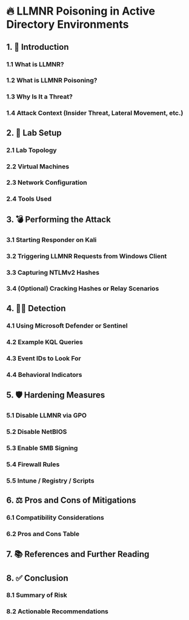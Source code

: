 # 🔥 LLMNR Poisoning in Active Directory Environments

## 1. 🧠 Introduction
### 1.1 What is LLMNR?
### 1.2 What is LLMNR Poisoning?
### 1.3 Why Is It a Threat?
### 1.4 Attack Context (Insider Threat, Lateral Movement, etc.)

## 2. 🧪 Lab Setup
### 2.1 Lab Topology
### 2.2 Virtual Machines
### 2.3 Network Configuration
### 2.4 Tools Used

## 3. 💣 Performing the Attack
### 3.1 Starting Responder on Kali
### 3.2 Triggering LLMNR Requests from Windows Client
### 3.3 Capturing NTLMv2 Hashes
### 3.4 (Optional) Cracking Hashes or Relay Scenarios

## 4. 🕵️‍♂️ Detection
### 4.1 Using Microsoft Defender or Sentinel
### 4.2 Example KQL Queries
### 4.3 Event IDs to Look For
### 4.4 Behavioral Indicators

## 5. 🛡️ Hardening Measures
### 5.1 Disable LLMNR via GPO
### 5.2 Disable NetBIOS
### 5.3 Enable SMB Signing
### 5.4 Firewall Rules
### 5.5 Intune / Registry / Scripts

## 6. ⚖️ Pros and Cons of Mitigations
### 6.1 Compatibility Considerations
### 6.2 Pros and Cons Table

## 7. 📚 References and Further Reading

## 8. ✅ Conclusion
### 8.1 Summary of Risk
### 8.2 Actionable Recommendations

